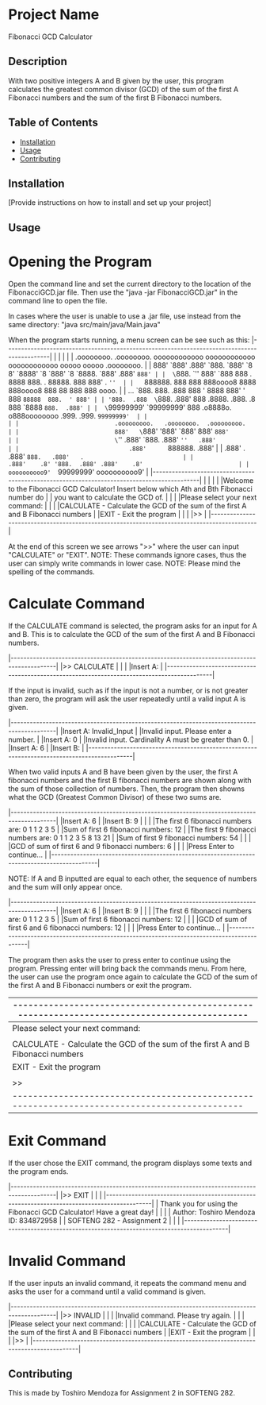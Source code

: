 # Project Name

Fibonacci GCD Calculator

## Description

With two positive integers A and B given by the user, this program calculates the greatest 
common divisor (GCD) of the sum of the first A Fibonacci numbers and the sum of the first B 
Fibonacci numbers. 

## Table of Contents

- [Installation](#installation)
- [Usage](#usage)
- [Contributing](#contributing)

## Installation

[Provide instructions on how to install and set up your project]

## Usage

# Opening the Program

Open the command line and set the current directory to the location of the FibonacciGCD.jar
file. Then use the "java -jar FibonacciGCD.jar" in the command line to open the file.

In cases where the user is unable to use a .jar file, use instead from the same directory: 
"java src/main/java/Main.java"

When the program starts running, a menu screen can be see such as this:
|--------------------------------------------------------------------------------------------|
|                                                                                            |
|                                                                                            |
|  .oooooooo.   .oooooooo.  oooooooooooo oooooooooooo oooooooooooo ooooo  ooooo  .oooooooo.  |
|  888'  \`888' .888'  \`888. \`888'     \`8 8' \`8888' \`8 \`888'     \`8 \`8888. \`888' .888'  `888' |
|  \`888.  \`''  888'    \`888  888    .        8888      888.   .     88888. 888  888'  . `''  |
|   `888888.   888      888  888oooo8        8888      888oooo8     888 88 888  888   oooo.  |
|  ...  \`888.  888.    .888  888    '        8888      888'   '     888 `88888  888.  ' 888' |
| '888.  .888  \`888.  .888'  888            .8888.    .888.     .8  888  \`8888  `888.  .888' |
|  \`99999999'   \`99999999'   888           .o8888o.   o888oooooooo .999.  .999.  `99999999'  |
|                                                                                            |
|                           .ooooooooo.   .oooooooo.  .ooooooooo.                            |
|                           888'   \`888' '888'  \`888' 888'   `888'                           |
|                           \`''   .888'  \`888.  .888' `''   .888'                            |
|                               .888'      `888888.       .888'                              |
|                             .888'   .  .888'  `888.   .888'   .                            |
|                           .888'    .8' '888.  .888' .888'    .8'                           |
|                           oooooooooo9'  `99999999'  oooooooooo9'                           |
|--------------------------------------------------------------------------------------------|
|                                                                                            |
|                                                                                            |
|Welcome to the Fibonacci GCD Calculator! Insert below which Ath and Bth Fibonacci number do |
|                             you want to calculate the GCD of.                              |
|                                                                                            |
|Please select your next command:                                                            |
|                                                                                            |
|CALCULATE - Calculate the GCD of the sum of the first A and B Fibonacci numbers             |
|EXIT      - Exit the program                                                                |
|                                                                                            |
|>>                                                                                          |
|--------------------------------------------------------------------------------------------|


At the end of this screen we see arrows ">>" where the user can input "CALCULATE" or "EXIT". 
NOTE: These commands ignore cases, thus the user can simply write commands in lower case.
NOTE: Please mind the spelling of the commands.

# Calculate Command

If the CALCULATE command is selected, the program asks for an input for A and B. This is to
calculate the GCD of the sum of the first A and B Fibonacci numbers.

|--------------------------------------------------------------------------------------------|
|>> CALCULATE                                                                                |
|                                                                                            |
|Insert A:                                                                                   |
|--------------------------------------------------------------------------------------------|

If the input is invalid, such as if the input is not a number, or is not greater than zero,
the program will ask the user repeatedly until a valid input A is given.

|--------------------------------------------------------------------------------------------|
|Insert A: Invalid_Input                                                                     |
|Invalid input. Please enter a number.                                                       |
|Insert A: 0                                                                                 |
|Invalid input. Cardinality A must be greater than 0.                                        |
|Insert A: 6                                                                                 |
|Insert B:                                                                                   |
|--------------------------------------------------------------------------------------------|

When two valid inputs A and B have been given by the user, the first A fibonacci numbers and 
the first B fibonacci numbers are shown along with the sum of those collection of numbers.
Then, the program then showns what the GCD (Greatest Common Divisor) of these two sums are.

|--------------------------------------------------------------------------------------------|
|Insert A: 6                                                                                 |
|Insert B: 9                                                                                 |
|                                                                                            |
|The first 6 fibonacci numbers are: 0 1 1 2 3 5                                              |
|Sum of first 6 fibonacci numbers: 12                                                        |
|The first 9 fibonacci numbers are: 0 1 1 2 3 5 8 13 21                                      |
|Sum of first 9 fibonacci numbers: 54                                                        |
|                                                                                            |
|GCD of sum of first 6 and 9 fibonacci numbers: 6                                            |
|                                                                                            |
|Press Enter to continue...                                                                  |
|--------------------------------------------------------------------------------------------|

NOTE: If A and B inputted are equal to each other, the sequence of numbers and the sum will
only appear once.

|--------------------------------------------------------------------------------------------|
|Insert A: 6                                                                                 |
|Insert B: 9                                                                                 |
|                                                                                            |
|The first 6 fibonacci numbers are: 0 1 1 2 3 5                                              |
|Sum of first 6 fibonacci numbers: 12                                                        |
|                                                                                            |
|GCD of sum of first 6 and 6 fibonacci numbers: 12                                           |
|                                                                                            |
|Press Enter to continue...                                                                  |
|--------------------------------------------------------------------------------------------|

The program then asks the user to press enter to continue using the program. Pressing enter
will bring back the commands menu. From here, the user can use the program once again to
calculate the GCD of the sum of the first A and B Fibonacci numbers or exit the program.

|--------------------------------------------------------------------------------------------|
|--------------------------------------------------------------------------------------------|
|Please select your next command:                                                            |
|                                                                                            |
|CALCULATE - Calculate the GCD of the sum of the first A and B Fibonacci numbers             |
|EXIT      - Exit the program                                                                |
|                                                                                            |
|>>                                                                                          |
|--------------------------------------------------------------------------------------------|

# Exit Command

If the user chose the EXIT command, the program displays some texts and the program ends.

|--------------------------------------------------------------------------------------------|
|>> EXIT                                                                                     |
|                                                                                            |
|--------------------------------------------------------------------------------------------|
|            Thank you for using the Fibonacci GCD Calculator! Have a great day!             |
|                                                                                            |
|                        Author: Toshiro Mendoza        ID: 834872958                        |
|                                 SOFTENG 282 - Assignment 2                                 |
|                                                                                            |
|--------------------------------------------------------------------------------------------|

# Invalid Command

If the user inputs an invalid command, it repeats the command menu and asks the user for a
command until a valid command is given.

|--------------------------------------------------------------------------------------------|
|>> INVALID                                                                                  |
|                                                                                            |
|Invalid command. Please try again.                                                          |
|                                                                                            |
|Please select your next command:                                                            |
|                                                                                            |
|CALCULATE - Calculate the GCD of the sum of the first A and B Fibonacci numbers             |
|EXIT      - Exit the program                                                                |
|                                                                                            |
|>>                                                                                          |
|--------------------------------------------------------------------------------------------|


## Contributing

This is made by Toshiro Mendoza for Assignment 2 in SOFTENG 282.
